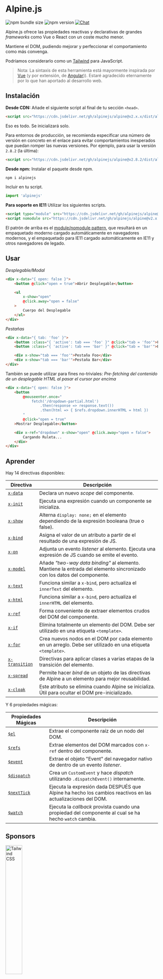 # Alpine.js

![npm bundle size](https://img.shields.io/bundlephobia/minzip/alpinejs)
![npm version](https://img.shields.io/npm/v/alpinejs)
[![Chat](https://img.shields.io/badge/chat-on%20discord-7289da.svg?sanitize=true)](https://alpinejs.codewithhugo.com/chat/)

Alpine.js ofrece las propiedades reactivas y declarativas de grandes *frameworks* como Vue o React con un coste mucho menor.

Mantiene el DOM, pudiendo mejorar y perfeccionar el comportamiento como más convenga.

Podríamos considerarlo como un [Tailwind](https://tailwindcss.com/) para JavaScript.

> Nota: La sintaxis de esta herramienta está mayormente inspirada por [Vue](https://vuejs.org/) (y por extensión, de [Angular](https://angularjs.org/))). Estaré agradecido eternamente por lo que han aportado al desarrollo web.

## Instalación

**Desde CDN:** Añade el siguiente script al final de tu sección `<head>`.
```html
<script src="https://cdn.jsdelivr.net/gh/alpinejs/alpine@v2.x.x/dist/alpine.min.js" defer></script>
```

Eso es todo. Se inicializará solo.

Para entornos de producción, se recomienda especificar una número de versión en concreto en el enlace para evitar comportamientos inesperados que puedan romper las nuevas versiones. Por ejemplo, para usar la versión `2.8.2` (la última):
```html
<script src="https://cdn.jsdelivr.net/gh/alpinejs/alpine@v2.8.2/dist/alpine.min.js" defer></script>
```

**Desde npm:** Instalar el paquete desde npm.
```js
npm i alpinejs
```

Incluir en tu script.
```js
import 'alpinejs'
```

**Para soporte en IE11** Utilizar los siguientes scripts.
```html
<script type="module" src="https://cdn.jsdelivr.net/gh/alpinejs/alpine@v2.x.x/dist/alpine.min.js"></script>
<script nomodule src="https://cdn.jsdelivr.net/gh/alpinejs/alpine@v2.x.x/dist/alpine-ie11.min.js" defer></script>
```

El patrón de arriba es el [module/nomodule pattern](https://philipwalton.com/articles/deploying-es2015-code-in-production-today/), que resultará en un empaquetado moderno cargado automáticamente en navegadores modernos, y el empaquetado para IE11 cargado automáticamente en IE11 y otros navegadores de legado.

## Usar

*Desplegable/Modal*
```html
<div x-data="{ open: false }">
    <button @click="open = true">Abrir Desplegable</button>

    <ul
        x-show="open"
        @click.away="open = false"
    >
        Cuerpo del Desplegable
    </ul>
</div>
```

*Pestañas*
```html
<div x-data="{ tab: 'foo' }">
    <button :class="{ 'active': tab === 'foo' }" @click="tab = 'foo'">Foo</button>
    <button :class="{ 'active': tab === 'bar' }" @click="tab = 'bar'">Bar</button>

    <div x-show="tab === 'foo'">Pestaña Foo</div>
    <div x-show="tab === 'bar'">Pestaña Bar</div>
</div>
```

También se puede utilizar para fines no-triviales:
*Pre-fetching del contenido de un desplegable HTML al pasar el cursor por encima*
```html
<div x-data="{ open: false }">
    <button
        @mouseenter.once="
            fetch('/dropdown-partial.html')
                .then(response => response.text())
                .then(html => { $refs.dropdown.innerHTML = html })
        "
        @click="open = true"
    >Mostrar Desplegable</button>

    <div x-ref="dropdown" x-show="open" @click.away="open = false">
        Cargando Ruleta...
    </div>
</div>
```

## Aprender

Hay 14 directivas disponibles:

| Directiva | Descripción |
| --- | --- |
| [`x-data`](#x-data) | Declara un nuevo *scope* del componente. |
| [`x-init`](#x-init) | Ejecuta una expresión cuando un componente se inicializa. |
| [`x-show`](#x-show) | Alterna `display: none;` en el elemento dependiendo de la expresión booleana (true o false). |
| [`x-bind`](#x-bind) | Asigna el valor de un atributo a partir de el resultado de una expresión de JS. |
| [`x-on`](#x-on) | Adjunta un evento *listener* al elemento. Ejecuta una expresión de JS cuando se emite el evento. |
| [`x-model`](#x-model) | Añade *"two-way data binding"* al elemento. Mantiene la entrada del elemento sincronizado con los datos del componente. |
| [`x-text`](#x-text) | Funciona similar a `x-bind`, pero actualiza el `innerText` del elemento. |
| [`x-html`](#x-html) | Funciona similar a `x-bind`, pero actualiza el `innerHTML` del elemento. |
| [`x-ref`](#x-ref) | Forma conveniente de extraer elementos crudos del DOM del componente. |
| [`x-if`](#x-if) | Elimina totalmente un elemento del DOM. Debe ser utilizado en una etiqueta `<template>`. |
| [`x-for`](#x-for) | Crea nuevos nodos en el DOM por cada elemento en un arreglo. Debe ser utilizado en una etiqueta `<template>`. |
| [`x-transition`](#x-transition) | Directivas para aplicar clases a varias etapas de la transición del elemento. |
| [`x-spread`](#x-spread) | Permite hacer *bind* de un objeto de las directivas de Alpine a un elemento para mejor reusabilidad. |
| [`x-cloak`](#x-cloak) | Este atributo se elimina cuando Alpine se inicializa. Útil para ocultar el DOM pre-inicializado. |

Y 6 propiedades mágicas:

| Propiedades Mágicas | Descripción |
| --- | --- |
| [`$el`](#el) | Extrae el componente raíz de un nodo del DOM. |
| [`$refs`](#refs) | Extrae elementos del DOM marcados con `x-ref` dentro del componente. |
| [`$event`](#event) | Extrae el objeto "Event" del navegador nativo de dentro de un evento *listener*. |
| [`$dispatch`](#dispatch) | Crea un `CustomEvent` y hace *dispatch* utilizando `.dispatchEvent()` internamente. |
| [`$nextTick`](#nexttick) | Ejecuta la expresión dada DESPUÉS que Alpine ha hecho los cambios reactivos en las actualizaciones del DOM. |
| [`$watch`](#watch) | Ejecuta la *callback* provista cuando una propiedad del componente al cual se ha hecho `watch` cambia. |


## Sponsors

<img width="33%" src="https://refactoringui.nyc3.cdn.digitaloceanspaces.com/tailwind-logo.svg" alt="Tailwind CSS">

**¿Quieres tu logo aquí? [Escríbe MP en Twitter](https://twitter.com/calebporzio)**

## Proyectos de la Comunidad

* [AlpineJS Weekly Newsletter](https://alpinejs.codewithhugo.com/newsletter/)
* [Spruce (State Management)](https://github.com/ryangjchandler/spruce)
* [Turbolinks Adapter](https://github.com/SimoTod/alpine-turbolinks-adapter)
* [Alpine Magic Helpers](https://github.com/KevinBatdorf/alpine-magic-helpers)
* [Awesome Alpine](https://github.com/ryangjchandler/awesome-alpine)

### Directivas

---

### `x-data`

**Ejemplo:** `<div x-data="{ foo: 'bar' }">...</div>`

**Estructura:** `<div x-data="[object literal]">...</div>`

`x-data` declara un nuevo *scope* del componente. Indica al *framework* que debe inicializar un nuevo componente con el objeto especificado.

Es análogo a la propiedad `data` de un componente en Vue.

**Extraer Lógica del Componente**

Se pueden extraer datos (y comportamiento) en funciones reutilizables:

```html
<div x-data="dropdown()">
    <button x-on:click="open">Abrir</button>

    <div x-show="isOpen()" x-on:click.away="close">
        // Desplegable
    </div>
</div>

<script>
    function dropdown() {
        return {
            show: false,
            open() { this.show = true },
            close() { this.show = false },
            isOpen() { return this.show === true },
        }
    }
</script>
```

> **Para usuarios de bundler**, notad que Alpine.js accede a funciones que están en el *scope* global (`window`), es necesario asignar explicitamente las funciones a `window` para poder usarlas con `x-data`. Por ejemplo, `window.dropdown = function () {}` (eso pasa porque Webpack, Rollup, Parcel etc. pone las funciones que defines en el *scope* del módulo y no de `window`).


También puedes mezclar múltiples tipos de datos usando desestructuración de objetos:

```html
<div x-data="{...dropdown(), ...tabs()}">
```

---

### `x-init`
**Ejemplo:** `<div x-data="{ foo: 'bar' }" x-init="foo = 'baz'"></div>`

**Estructura:** `<div x-data="..." x-init="[expression]"></div>`

`x-init` ejecuta una expresión cuando se inicializa un componente.

Si deseas ejecutar código DESPUÉS que Alpine haga las actualizaciones iniciales al DOM (similar al *hook* de `mounted()` en VueJS), puedes devolver un *callback* en `x-init`, y se ejecutará después:

`x-init="() => { // aquí tenemos acceso al estado de post-inicialización del DOM // }"`

---

### `x-show`
**Ejemplo:** `<div x-show="open"></div>`

**Estructura:** `<div x-show="[expression]"></div>`

`x-show` alterna el estilo `display: none;` del elemento dependiendo de si la expresión evalúa a `true` o `false`.

**x-show.transition**

`x-show.transition` es una API de conveniencia para hacer `x-show`s más agradables utilizando transiciones de CSS.

```html
<div x-show.transition="open">
    Estos contenidos entraran y saldrán de transición.
</div>
```

| Directiva | Descripción |
| --- | --- |
| `x-show.transition` | A simultaneous fade and scale. (opacity, scale: 0.95, timing-function: cubic-bezier(0.4, 0.0, 0.2, 1), duration-in: 150ms, duration-out: 75ms)
| `x-show.transition.in` | Only transition in. |
| `x-show.transition.out` | Only transition out. |
| `x-show.transition.opacity` | Only use the fade. |
| `x-show.transition.scale` | Only use the scale. |
| `x-show.transition.scale.75` | Customize the CSS scale transform `transform: scale(.75)`. |
| `x-show.transition.duration.200ms` | Sets the "in" transition to 200ms. The out will be set to half that (100ms). |
| `x-show.transition.origin.top.right` | Customize the CSS transform origin `transform-origin: top right`. |
| `x-show.transition.in.duration.200ms.out.duration.50ms` | Different durations for "in" and "out". |

> Nota: Todas esos modificadores de transiciones se pueden usar conjuntamente con cualquiera de los otros. Esto es posible (aunque ridículo lol): `x-show.transition.in.duration.100ms.origin.top.right.opacity.scale.85.out.duration.200ms.origin.bottom.left.opacity.scale.95`

> Nota: `x-show` espera a que cualquier hijo acabe de salir de la transición. Si quieres evitar este comportamiento, añade el modificador `.immediate`:
```html
<div x-show.immediate="open">
    <div x-show.transition="open">
</div>
```
---

### `x-bind`

> Nota: Eres libre de usar la sintaxis abreviada ":": `:type="..."`

**Ejemplo:** `<input x-bind:type="inputType">`

**Estructura:** `<input x-bind:[attribute]="[expression]">`

`x-bind` asigna el valor de un atributo como el resultado de evaluar una expresión de Javascript. La expresión tiene acceso a todos las claves del objeto de datos del componente, y se actualizará cada vez que se actualizan los datos.

> Nota: *bindings* de atributos SÓLO se actualizan cuando se actualizan las dependencias. El *framework* es lo suficientemente inteligente para observar cambios en los datos y detectar que *bindings* se encargan de esos.

**`x-bind` para atributos de clase**

`x-bind` se comporta un poco distinto cuando hacemos *binding* de un atributo `class`.

Para clases, es necesario pasar un objeto cuyas claves sean los nombres de la clase, y los valores sean expresiones booleanas que determinan si las clases se aplican o no.

Por ejemplo:
`<div x-bind:class="{ 'hidden': foo }"></div>`

En este ejemplo, la clase "hidden" solo se aplicará cuando el valor del atributo `foo` sea `true`.

**`x-bind` para atributos booleanos**

`x-bind` da soporte a atributos booleanos del mismo modo que funciona para atributos valuables, utilizando una variable como condicion o cualquier expresión de JavaScript que resuelve a `true` o `false`.

Por ejemplo:
```html
<!-- Given: -->
<button x-bind:disabled="myVar">Hazme click</button>

<!-- When myVar == true: -->
<button disabled="disabled">Hazme click</button>

<!-- When myVar == false: -->
<button>Click me</button>
```

Esto añadirá o eliminará el atributo `disabled` cuando `myVar` sea `true` o `false` respectivamente.

Se soportan atributos booleanos de la [especificación de HTML](https://html.spec.whatwg.org/multipage/indices.html#attributes-3:boolean-attribute), por ejemplo `disabled`, `readonly`, `required`, `checked`, `hidden`, `selected`, `open`, etc.

**Modificador `.camel`**
**Ejemplo:** `<svg x-bind:view-box.camel="viewBox">`

El modificador `camel` hace *binding* del equivalente al nombre del atributo en *camel case*. En el ejemplo de arriba, el valor de `viewBox` se asignará al atributo `viewBox` y no al atributo `view-box`.

---

### `x-on`

> Nota: Eres libre de usar la sintaxis abreviada "@": `@click="..."`

**Ejemplo:** `<button x-on:click="foo = 'bar'"></button>`

**Structure:** `<button x-on:[event]="[expression]"></button>`

`x-on` adjunta un evento *listener* al elemento en el cual se declara. Cuando se emite el evento, se ejecuta la expresion de JavaScript especificada.

Si cualquier dato es modificado en la expresión, otros atributos de elementos "vinculados" con dicho dato, se actualizarán.

> Nota: También se puede especificar el nombre de una función de JavaScript

**Ejemplo:** `<button x-on:click="myFunction"></button>`

Eso es equivalente a: `<button x-on:click="myFunction($event)"></button>`

**Modificador `keydown`**

**Ejemplo:** `<input type="text" x-on:keydown.escape="open = false">`

Puedes especificar teclas en conreto a escuchar utilizando modificadores *keydown* anexados a la directiva `x-on:keydown`. Nótese que los modificadores son versiones *kebab-cased* de los valores de `Event.key`.

Ejemplos: `enter`, `escape`, `arrow-up`, `arrow-down`

> Nota: También puedes escuchar combinaciones de teclas de sistema como: `x-on:keydown.cmd.enter="foo"`

**Modificador `.away`**

**Ejemplo:** `<div x-on:click.away="showModal = false"></div>`

Cuando el modificador `.away` está presente, el evento solo se ejecutara cuando el evento se origina de una fuente distinta al propio elemento o sus hijos.

**Modificador `.prevent`**
**Ejemplo:** `<input type="checkbox" x-on:click.prevent>`

Añadir `.prevent` en un *listener* de eventos llama a `preventDefault` sobre el evento disparado. En el ejemplo de arriba, esto significa que realmente la casilla no se marcará cuando el usuario haga click en ella.

**Modificador `.stop`**
**Ejemplo:** `<div x-on:click="foo = 'bar'"><button x-on:click.stop></button></div>`

Añadir `.stop` en un *listener* de eventos llama a `stopPropagation` sobre el evento disparado. En el ejemplo de arriba, esto significa que el evento de "click" no saltará hacia el `<div>` exterior. En otras palabras, cuando un usuario pulse el botón, no se asignará `'bar'` a `foo`.

**Modificador `.self`**
**Ejemplo:** `<div x-on:click.self="foo = 'bar'"><button></button></div>`

Añadir `.self` en un *listener* de eventos hará que el evento solo se dispare si `$event.target` es el propio elemento. En el ejemplo de arriba, esto significa que el evento de "click" que propaga el evento hacia el `<div>`exterior **no** correrá el código indicado.

**Modificador `.window`**
**Ejemplo:** `<div x-on:resize.window="isOpen = window.outerWidth > 768 ? false : open"></div>`

Añadir `.window` en un *listener* de eventos instalará el *listener* en el objeto global `window` y no en el nodo del DOM en el que se declara. Esto es útil cuando quieres modificar el estado de un componente cuando algo cambia en `window`, como un evento de redimensión. En este ejemplo, cuando la ventana supera los 768 píxeles de anchura, cierra el modal/desplegable, y en el caso contrario mantiene el mismo estado.

>Nota: También se puede usar el modificador `.document` para adjuntar *listeners* a `document` y no en `window`

**Modificador `.once`**
**Ejemplo:** `<button x-on:mouseenter.once="fetchSomething()"></button>`

Añadir el modificador `.once` en un *listener* de eventos asegura que el *listener* solo se ejecute una sola vez. Esto es útil para tareas que solo quieres realizar una vez, como un *fetch* parcial de un HTML o similares.

**Modificador `.passive`**
**Ejemplo:** `<button x-on:mousedown.passive="interactive = true"></button>`

Añadir el modificador `.passive` en un *listener* de eventos hará que el *listener* sea pasivo, lo que significa que `preventDefault()` no funcionará en ninguno de los eventos procesados. Esto puede ayudar, por ejemplo, con el buen desempeño del desplazamiento en dispositivos táctiles.

**Modificador `.debounce`**
**Ejemplo:** `<input x-on:input.debounce="fetchSomething()">`

El modificador `debounce` permite hacer "debounce" de un evento. En otras palabras, la respuesta al evento NO se ejecutará hasta que haya pasado una cierta cantidad de tiempo desde que el evento se lanzó por última vez. Cuando está listo para ser llamado, se ejecutará la última respuesta.

El valor de "espera" por defecto es de 250 milisegundos.

Para personalizar este valor, es posible especificar una cifra en concreto de la siguiente forma:

```
<input x-on:input.debounce.750="fetchSomething()">
<input x-on:input.debounce.750ms="fetchSomething()">
```

**Modificador `.camel`**
**Ejemplo:** `<input x-on:event-name.camel="doSomething()">`

El modificador `camel` hace *binding* del equivalente al nombre del evento en *camel case*. En el ejemplo de arriba, la expresión se evaluara cuando se dispare el evento `eventName`.

---

### `x-model`
**Ejemplo:** `<input type="text" x-model="foo">`

**Estructura:** `<input type="text" x-model="[data item]">`

`x-model` añade *"two-way data binding"* en un elemento. En otras palabras, el valor del elemento de entrada estara sincronizado con el valor del dato en el componente.

> Nota: `x-model` es lo suficientemente inteligente para detectar cambios en inputs de texto, checkboxes, radio buttons, radio buttons, textareas, selects, y multiple selects. Debería comportarse [igual que lo hace Vue](https://vuejs.org/v2/guide/forms.html) en esos escenarios.

**Modificador `.number`**
**Ejemplo:** `<input x-model.number="age">`

El modificador `number` convierte el valor de entrada a un número. En caso que no se pueda convertir a número, devuelve el valor original.

**Modificador `.debounce`**
**Ejemplo:** `<input x-model.debounce="search">`

El modificador `debounce` permite añadir "debounce" en la actualización de un valor. En otras palabras, la respuesta al evento NO se ejecutará hasta que haya pasado una cierta cantidad de tiempo desde que se disparó el último evento. Cuando la respuesta está lista para ser llamada, se ejecutará la respuesta al último evento.

El valor de "espera" por defecto es de 250 milisegundos.

Para personalizar este valor, es posible especificar una cifra en concreto de la siguiente forma:

```
<input x-model.debounce.750="search">
<input x-model.debounce.750ms="search">
```

---

### `x-text`
**Ejemplo:** `<span x-text="foo"></span>`

**Estructura:** `<span x-text="[expression]"`

`x-text` funciona similar a `x-bind`, pero actualiza el `innerText` del elemento en lugar del valor del atributo.

---

### `x-html`
**Ejemplo:** `<span x-html="foo"></span>`

**Estructura:** `<span x-html="[expression]"`

`x-html` funciona similar a `x-bind`, pero actualiza el `innerHTML` del elemento en lugar del valor del atributo.

> :warning: **Utiliza solo contenido confiable y no elementos introducidos por el usuario.** :warning:
>
> Renderizar HTML de terceros dinamicamente puede facilmente llevarnos a vulnerabilidades [XSS](https://developer.mozilla.org/en-US/docs/Glossary/Cross-site_scripting).

---

### `x-ref`
**Ejemplo:** `<div x-ref="foo"></div><button x-on:click="$refs.foo.innerText = 'bar'"></button>`

**Estructura:** `<div x-ref="[ref name]"></div><button x-on:click="$refs.[ref name].innerText = 'bar'"></button>`

`x-ref` permite una forma conveniente de extraer elementos crudos del DOM del componente. Colocando el atributo `x-ref` en un elemento, pasa a estar disponible para todas las respuestas de eventos dentro de un objeto llamado `$refs`.

Esta es una alternativa útil para evitar tener ids y utilizar `document.querySelector` en todos lados.

> Nota: También se puede hacer *bind* dinámico de valores para x-ref: `<span :x-ref="item.id"></span>` en caso de ser necesario.

---

### `x-if`
**Ejemplo:** `<template x-if="true"><div>Some Element</div></template>`

**Estructura:** `<template x-if="[expression]"><div>Some Element</div></template>`

En casos donde `x-show` no es suficiente (`x-show` pone el elemento con `display: none` si es false) `x-if` se puede utilizar para eliminar un elemento del DOM completamente.

Es importante que `x-if` se use en una etiqueta `<template></template>` porque Alpine no utiliza un DOM virtual. Esta implementación permite a Alpine a ser robusto usando el DOM real y hacer su magia.

> Nota: `x-if` debe tener un único elemento raíz dentro de la etiqueta `<template></template>`.

> Nota: Cuando se usa `template` dentro de una etiqueta `svg`, es necesario añadir un [polyfill](https://github.com/alpinejs/alpine/issues/637#issuecomment-654856538) que debe ejecutarse antes que Alpine.js se inicialice.

---

### `x-for`
**Ejemplo:**
```html
<template x-for="item in items" :key="item">
    <div x-text="item"></div>
</template>
```

> Nota: El *binding* `:key` es opcional, pero es ALTAMENTE recomendado.

`x-for` está disponible para casos donde se requiere de crear nuevos nodos en el DOM por cada elemento en un arreglo. Actua similar a `v-for` en Vue, con la exepción que es necesario usarlo con una etiqueta `template` y no un elemento cualquiera.

Si quieres acceder al indice actual de la iteración, utiliza la siguiente sintaxis:

```html
<template x-for="(item, index) in items" :key="index">
    <!-- También se puede referenciar a "index" dentro de la iteración si es necesario. -->
    <div x-text="index"></div>
</template>
```

> Nota: `x-for` debe tener un único elemento raíz dentro de la etiqueta `<template></template>`.

> Nota: Cuando se usa `template` dentro de una etiqueta `svg`, es necesario añadir un [polyfill](https://github.com/alpinejs/alpine/issues/637#issuecomment-654856538) que debe ejecutarse antes que Alpine.js se inicialice.


#### Anidando `x-for`s
Se pueden anidar bucles `x-for`, pero se debe envolver cada bucle en un elemento. Por ejemplo:

```html
<template x-for="item in items">
    <div>
        <template x-for="subItem in item.subItems">
            <div x-text="subItem"></div>
        </template>
    </div>
</template>
```

---

### `x-transition`
**Ejemplo:**
```html
<div
    x-show="open"
    x-transition:enter="transition ease-out duration-300"
    x-transition:enter-start="opacity-0 transform scale-90"
    x-transition:enter-end="opacity-100 transform scale-100"
    x-transition:leave="transition ease-in duration-300"
    x-transition:leave-start="opacity-100 transform scale-100"
    x-transition:leave-end="opacity-0 transform scale-90"
>...</div>
```

```html
<template x-if="open">
    <div
        x-transition:enter="transition ease-out duration-300"
        x-transition:enter-start="opacity-0 transform scale-90"
        x-transition:enter-end="opacity-100 transform scale-100"
        x-transition:leave="transition ease-in duration-300"
        x-transition:leave-start="opacity-100 transform scale-100"
        x-transition:leave-end="opacity-0 transform scale-90"
    >...</div>
</template>
```

> El ejemplo de arriba utiliza clases de [Tailwind CSS](https://tailwindcss.com)

Alpine ofrece 6 formas distintas de directivas de transición para aplicar clases en varias etapas de transición de un elemento, entre los estados "hidden" y "shown". Estas directivas funcionan con ambos `x-show` y `x-if`.

Estas, funcionan exactamente igual que las directivas de transición de VueJS con la diferencia de que tienen distintos nombres y más sensibles:

| Directiva | Descripción |
| --- | --- |
| `:enter` | Se aplica durante toda la fase de entrada. |
| `:enter-start` | Se añade antes que el elemento se inserte y se elimina un fotograma después de que se inserte el elemento. |
| `:enter-end` | Añadido un fotograma después se inserir el elemento (al mismo tiempo que se elimina `enter-start`), y se elimina cuando la transición/animación finaliza. |
| `:leave` | Aplicado durante toda la fase de abandono. |
| `:leave-start` | Añadido inmediatamente cuando se dispara el abandono de la transición, y eliminado después de un fotograma. |
| `:leave-end` | Añadido un fotograma después de que se dispare el dejar la transición (al mismo tiempo que se elimina `leave-start`), y se elimina cuando la transición/animación finaliza.

---

### `x-spread`
**Ejemplo:**
```html
<div x-data="dropdown()">
    <button x-spread="trigger">Abrir Desplegable</button>

    <span x-spread="dialogue">Desplegar Contenidos</span>
</div>

<script>
    function dropdown() {
        return {
            open: false,
            trigger: {
                ['@click']() {
                    this.open = true
                },
            },
            dialogue: {
                ['x-show']() {
                    return this.open
                },
                ['@click.away']() {
                    this.open = false
                },
            }
        }
    }
</script>
```

`x-spread` permite extraer los *bindings* de Alpine de un elemento en un objeto reutilizable.

Las claves del objeto son las directivas (puede ser cualquiera, incluyendo modificadores), y los valores son *callbacks* a evaluar por Alpine.

> Note: Excepciónes con `x-spread`:
> - Cuando la directiva a extender es `x-for`, es necesario retornar una expresion en formato de *string* en el *callback*. Por ejemplo: `['x-for']() { return 'item in items' }`.
> - `x-init` y `x-data` no se pueden usar dentro de un objeto para "spread".

---

### `x-cloak`
**Ejemplo:** `<div x-data="{}" x-cloak></div>`

Los atributos de `x-cloak` se eliminan de los elementos cuando Alpine se inicializa. Esto es util para ocultar elementos pre-inicializados del DOM. Es recomendado añadir el siguiente estilo global para que esto funcione:

```html
<style>
    [x-cloak] { display: none; }
</style>
```

### Propiedades Mágicas

> Con la excepción de `$el`, las propiedades mágicas **no están disponibles junto a `x-data`** ya que el componente aún no ha sido inicializado.

---

### `$el`
**Ejemplo:**
```html
<div x-data>
    <button @click="$el.innerHTML = 'foo'">Reemplázame con "foo"</button>
</div>
```

`$el` es una propiedad mágica que puede ser utilizada para extraer el nodo DOM del componente raíz.

### `$refs`
**Ejemplo:**
```html
<span x-ref="foo"></span>

<button x-on:click="$refs.foo.innerText = 'bar'"></button>
```

`$refs` es una propiedad mágica que puede ser utilizada para extraer elementos DOM marcados con `x-ref` dentro del componente. Esto es útil cuando es necesario manipular manualmente elementos del DOM.

---

### `$event`
**Ejemplo:**
```html
<input x-on:input="alert($event.target.value)">
```

`$event` es una propiedad mágica que puede ser utilizada junto un a un *listener* de eventos para extraer el objeto nativo "Event" del navegador.

> Nota: La propiedad $event sólo está disponible en expresiones del DOM.

Si se requiere acceder a $event dentro de una función de JavaScript puedes pasar el objecto directamente como parámetro:

`<button x-on:click="myFunction($event)"></button>`

---

### `$dispatch`
**Ejemplo:**
```html
<div @custom-event="console.log($event.detail.foo)">
    <button @click="$dispatch('custom-event', { foo: 'bar' })">
    <!-- Al hacer click, hará console.log de "bar" -->
</div>
```

**Nota en la Propagación de Eventos**

Nótese que, por el [event bubbling](https://en.wikipedia.org/wiki/Event_bubbling), cuando se necesita capturar eventos enviados desde nodes que están anidado bajo el mismo nivel de jerarquía, es necesario usar el modificador [`.window`](https://github.com/alpinejs/alpine#x-on):

**Ejemplo:**

```html
<div x-data>
    <span @custom-event="console.log($event.detail.foo)"></span>
    <button @click="$dispatch('custom-event', { foo: 'bar' })">
<div>
```

> Esto no funcionará porqué cuando se dispara `custom-event`, se propagará hacia el antepasado común, el `div`.

**_Dispatching_ Componentes**

También se puede aprovechar la técnica anterior para hacer que los componentes se comuniquen entre ellos:

**Ejemplo:**

```html
<div x-data @custom-event.window="console.log($event.detail)"></div>

<button x-data @click="$dispatch('custom-event', 'Hello World!')">
<!-- Al hacer click, hará console.log de "Hello World!". -->
```

`$dispatch` es un atajo para crear un evento personalizado `CustomEvent` y enviarlo utilizando `.dispatchEvent()` internamente. Hay muchos casos de uso buenos en donde se requiere pasar los datos entre componentes utilizando eventos personalizados. [Leer esto](https://developer.mozilla.org/en-US/docs/Web/Guide/Events/Creating_and_triggering_events) para mas información sobre el sistema de `CustomEvent` en los navegadores.

Nótese que cualquier dato que se pasa como segundo parametro de `$dispatch('some-event', { some: 'data' })`, pasa a estar disponible a través de la propiedad "detail" de los nuevos eventos: `$event.detail.some`. Añadir datos de eventos personalizados a la propiedad `.detail` es la práctica estándar para usar `CustomEvent` en navegadores. [Leer esto](https://developer.mozilla.org/en-US/docs/Web/API/CustomEvent/detail) para mas información.

También se puede utilizar `$dispatch()` para disparar actualizaciones de los datos para bindings con `x-model`. Por ejemplo:

```html
<div x-data="{ foo: 'bar' }">
    <span x-model="foo">
        <button @click="$dispatch('input', 'baz')">
        <!-- Después de pulsar el botón, `x-model` captura el evento "input", y actualiza foo a "baz". -->
    </span>
</div>
```

> Nota: La propiedad $dispatch sólo está disponible en expresiones del DOM.

Si necesitas acceder a $dispatch desde dentro de una función de JavaScript, puedes pasarlo como parámetro:

`<button x-on:click="myFunction($dispatch)"></button>`

---

### `$nextTick`
**Ejemplo:**
```html
<div x-data="{ fruit: 'apple' }">
    <button
        x-on:click="
            fruit = 'pear';
            $nextTick(() => { console.log($event.target.innerText) });
        "
        x-text="fruit"
    ></button>
</div>
```

`$nextTick` es una propiedad mágica que permite ejecutar la expresión indicada sólo DESPUÉS que Alpine haga las actualizaciones reactivas del DOM. Esto es útil para las veces que se necesita interactuar con el DOM DESPUÉS que se reflejen todas las actualizaciones que has hecho de los datos.

---

### `$watch`
**Ejemplo:**
```html
<div x-data="{ open: false }" x-init="$watch('open', value => console.log(value))">
    <button @click="open = ! open">Toggle Open</button>
</div>
```

Puedes hacer "watch" a la propiedad de un componente con el método mágico `$watch`. En el ejemplo de arriba, cuando se pulsa el botón y `open` cambia, la retrollamada provista ejecutara el `console.log` con el nuevo valor.

## Seguridad
Si encuentras una brecha de seguridad, por favor envía un email a [calebporzio@gmail.com]().

Alpine depende de una implementación personalizada utilizando el objeto `Function` para evaluar las directivas. A pesar de ser más seguro que `eval()`, su uso está prohibido en algunos entornos, tels como Google Chrome App, utilizando Content Security Policy restrictivas (CSP).

Si utilizas Alpine en un sitio web que maneja datos sensibles y requiere [CSP](https://csp.withgoogle.com/docs/strict-csp.html), necesitas incluir `unsafe-eval` en tu política. Una política robusta configurada correctamente ayudará a proteger a tus usuarios cuando utilizan datos personales o financieros.

Ya que la política se aplica a todos los scripts de tu página, es improtante que otras bibliotecas externas incluidas en el sitio web sean revisadas cuidadosamente para asegurar que son confiables y que no intrudicen ninguna vulnerabilidad de Cross Site Scripting ni usando `eval()`ni manipulando el DOM para inyectar código malicioso en tu página.

## V3 Roadmap
* Migrar de `x-ref` a `ref` para paridad con Vue?
* Añadir `Alpine.directive()`
* Añadir `Alpine.component('foo', {...})` (Con el método mágico `__init()`)
* Enviar eventos de Alpine para "loaded", "transition-start", etc... ([#299](https://github.com/alpinejs/alpine/pull/299)) ?
* Eliminar síntaxis de "object" (y array) de `x-bind:class="{ 'foo': true }"` ([#236](https://github.com/alpinejs/alpine/pull/236) para añadir soporte a sintaxis de objeto para el atributo `style`)
* Mejorar `x-for` para reactividad con mutaciones ([#165](https://github.com/alpinejs/alpine/pull/165))
* Añadir soporte "deep watching" en V3 ([#294](https://github.com/alpinejs/alpine/pull/294))
* Añadir atajo `$el`
* Cambiar `@click.away` a `@click.outside`?

## Licencia

Copyright © 2019-2021 Caleb Porzio y colaboradores

Licenciado bajo la licencia MIT, ve [LICENSE.md](LICENSE.md) para más detalles.
